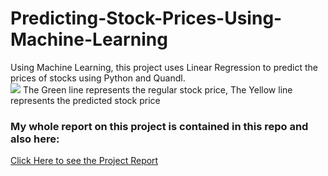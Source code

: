 # Predicting-Stock-Prices-Using-Machine-Learning
Using Machine Learning, this project uses Linear Regression to predict the prices of stocks using Python and Quandl. <br>
<img src="https://i.imgur.com/Z2G7J2P.png"/>
The Green line represents the regular stock price, The Yellow line represents the predicted stock price
### My whole report on this project is contained in this repo and also here: <br>
<a href="https://drive.google.com/file/d/14-9Zt1SA4GhmhFiM0dk1bEjZQNjpPFTO/view?usp=sharing">Click Here to see the Project Report<a/>
